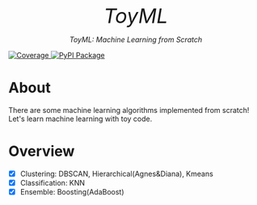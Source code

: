 <p align="center" style="font-size:40px; margin:0px 10px 0px 10px">
    <em>ToyML</em>
</p>
<p align="center">
    <em>ToyML: Machine Learning from Scratch</em>
</p>
<a href="https://codecov.io/gh/shenxiangzhuang/ToyML" target="_blank">
    <img src="https://codecov.io/gh/shenxiangzhuang/ToyML/branch/master/graph/badge.svg" alt="Coverage">
</a>
<a href="https://pypi.org/project/pyextremes" target="_blank">
    <img src="https://badge.fury.io/py/pyextremes.svg" alt="PyPI Package">
</a>

# About
There are some machine learning algorithms implemented from scratch!
Let's learn machine learning with toy code.

# Overview

- [x] Clustering: DBSCAN, Hierarchical(Agnes&Diana), Kmeans
- [x] Classification: KNN
- [x] Ensemble: Boosting(AdaBoost)
